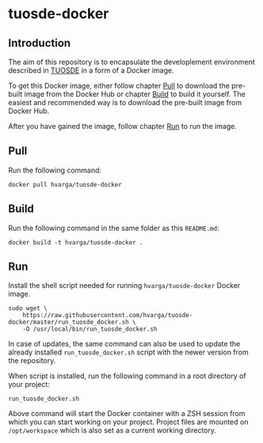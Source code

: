 # tuosde-docker

## Introduction

The aim of this repository is to encapsulate the developlement environment
described in [TUOSDE](https://www.tuosde.org/) in a form of a Docker image.

To get this Docker image, either follow chapter [Pull](#pull) to download the
pre-built image from the Docker Hub or chapter [Build](#build) to build
it yourself. The easiest and recommended way is to download the pre-built image
from Docker Hub.

After you have gained the image, follow chapter [Run](#run) to run the image.

## Pull

Run the following command:

```shell
docker pull hvarga/tuosde-docker
```

## Build

Run the following command in the same folder as this `README.md`:

```shell
docker build -t hvarga/tuosde-docker .
```

## Run

Install the shell script needed for running `hvarga/tuosde-docker` Docker image.

```
sudo wget \
	https://raw.githubusercontent.com/hvarga/tuosde-docker/master/run_tuosde_docker.sh \
	-O /usr/local/bin/run_tuosde_docker.sh
```

In case of updates, the same command can also be used to update the already
installed `run_tuosde_docker.sh` script with the newer version from the
repository.

When script is installed, run the following command in a root directory of your
project:

```shell
run_tuosde_docker.sh
```

Above command will start the Docker container with a ZSH session from which you
can start working on your project. Project files are mounted on
`/opt/workspace` which is also set as a current working directory.
